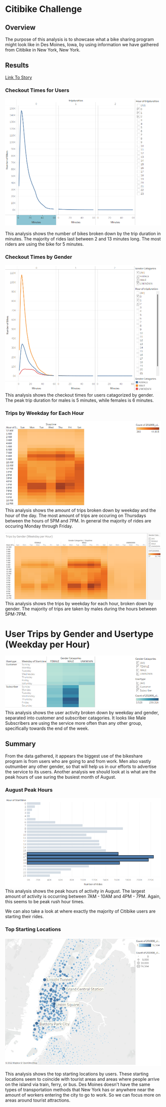 # Citibike Challenge
## Overview
The purpose of this analysis is to showcase what a bike sharing program might look like in Des Moines, Iowa, by using information we have gathered from Citibike in New York, New York.

## Results
[Link To Story](https://public.tableau.com/app/profile/alton2160/viz/Citibike_Challenge_16638154893970/DesMoinesBikeshare?publish=yes)
### Checkout Times for Users
![image](https://github.com/awill1786/bikesharing/blob/main/Resources/Checkout%20Times%20for%20Users.png?raw=true)

This analysis shows the number of bikes broken down by the trip duration in minutes. The majority of rides last between 2 and 13 minutes long. The most riders are using the bike for 5 minutes.

### Checkout Times by Gender
![image](https://github.com/awill1786/bikesharing/blob/main/Resources/Checkout%20Times%20by%20Gender.png?raw=true)
This analysis shows the checkout times for users catagorized by gender. The peak trip duration for males is 5 minutes, while females is 6 minutes.

### Trips by Weekday for Each Hour
![image](https://github.com/awill1786/bikesharing/blob/main/Resources/Trips%20by%20Weekday%20for%20Each%20Hour.png?raw=true)
This analysis shows the amount of trips broken down by weekday and the hour of the day. The most amount of trips are occuring on Thursdays between the hours of 5PM and 7PM. In general the majority of rides are occuring Monday through Friday.

![image](https://github.com/awill1786/bikesharing/blob/main/Resources/Trips%20by%20Gender%20(Weekday%20per%20Hour).png?raw=true)
This analysis shows the trips by weekday for each hour, broken down by gender. The majority of trips are taken by males during the hours between 5PM-7PM.

# User Trips by Gender and Usertype (Weekday per Hour)
![image](https://github.com/awill1786/bikesharing/blob/main/Resources/User%20Trips%20by%20Gender%20and%20Usertype%20(Weekday%20per%20Hour).png?raw=true)
This analysis shows the user activity broken down by weekday and gender, separated into customer and subscriber catagories. It looks like Male Subscribers are using the service more often than any other group, specifically towards the end of the week.

## Summary
From the data gathered, it appears the biggest use of the bikeshare program is from users who are going to and from work. Men also vastly outnumber any other gender, so that will help us in our efforts to advertise the service to its users. Another analysis we should look at is what are the peak hours of use suring the busiest month of August.
### August Peak Hours
![image](https://github.com/awill1786/bikesharing/blob/main/Resources/August%20Peak%20Hours.png?raw=true)
This analysis shows the peak hours of activity in August. The largest amount of activity is occurring between 7AM - 10AM and 4PM - 7PM. Again, this seems to be peak rush hour times.

We can also take a look at where exactly the majority of Citibike users are starting their rides.

### Top Starting Locations
![image](https://github.com/awill1786/bikesharing/blob/main/Resources/Top%20Starting%20Locations.png?raw=true)

This analysis shows the top starting locations by users. These starting locations seem to coincide with tourist areas and areas where people arrive on the island via train, ferry, or bus. Des Moines doesn't have the same types of transportation methods that New York has or anywhere near the amount of workers entering the city to go to work. So we can focus more on areas around tourist attractions.
